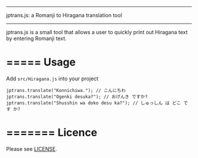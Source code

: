 **************************************************
jptrans.js: a Romanji to Hiragana translation tool
**************************************************

jptrans.js is a small tool that allows a user to quickly print out
Hiragana text by entering Romanji text.

=====
Usage
=====

Add `src/Hiragana.js` into your project
```
jptrans.translate("Konnichiwa."); // こんにちわ
jptrans.translate("Ogenki desuka?"); // おげんき ですか?
jptrans.translate("Shusshin wa doko desu ka?"); // しゅっしん は どこ です か?
```

=======
Licence
=======

Please see [LICENSE](https://github.com/markwingerd/jptrans.js/LICENSE).
